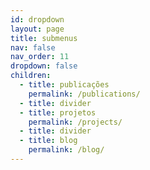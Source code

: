 ```yaml
---
id: dropdown
layout: page
title: submenus
nav: false
nav_order: 11
dropdown: false
children:
  - title: publicações
    permalink: /publications/
  - title: divider
  - title: projetos
    permalink: /projects/
  - title: divider
  - title: blog
    permalink: /blog/
---
```

